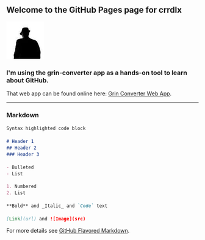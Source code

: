 ## Welcome to the GitHub Pages page for crrdlx
![crrdlx](https://github.com/crrdlx/crrdlx.github.io/blob/master/crrdlx.jpg)
### I'm using the grin-converter app as a hands-on tool to learn about GitHub.

That web app can be found online here: <a href="http://br549.mywebcommunity.org/grin/">Grin Converter Web App</a>.

----

### Markdown

```markdown
Syntax highlighted code block

# Header 1
## Header 2
### Header 3

- Bulleted
- List

1. Numbered
2. List

**Bold** and _Italic_ and `Code` text

[Link](url) and ![Image](src)
```

For more details see [GitHub Flavored Markdown](https://guides.github.com/features/mastering-markdown/).
